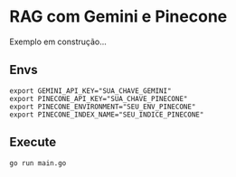 # RAG com Gemini e Pinecone

Exemplo em construção...
## Envs 
```
export GEMINI_API_KEY="SUA_CHAVE_GEMINI"
export PINECONE_API_KEY="SUA_CHAVE_PINECONE"
export PINECONE_ENVIRONMENT="SEU_ENV_PINECONE"
export PINECONE_INDEX_NAME="SEU_INDICE_PINECONE"
```

## Execute

```
go run main.go

```
